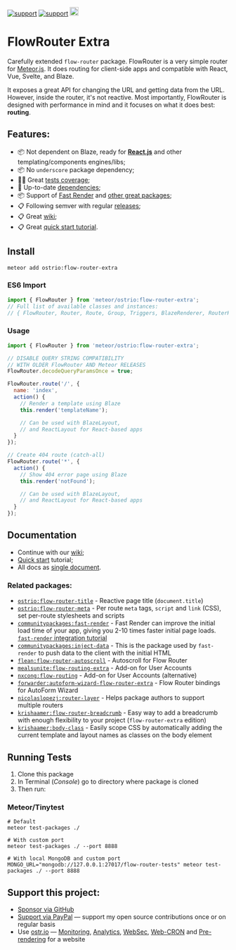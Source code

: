 [![support](https://img.shields.io/badge/support-GitHub-white)](https://github.com/sponsors/dr-dimitru)
[![support](https://img.shields.io/badge/support-PayPal-white)](https://paypal.me/veliovgroup)
<a href="https://ostr.io/info/built-by-developers-for-developers">
  <img src="https://ostr.io/apple-touch-icon-60x60.png" height="20">
</a>

# FlowRouter Extra

Carefully extended `flow-router` package. FlowRouter is a very simple router for [Meteor.js](https://docs.meteor.com/?utm_source=dr.dimitru&utm_medium=online&utm_campaign=Q2-2022-Ambassadors). It does routing for client-side apps and compatible with React, Vue, Svelte, and Blaze.

It exposes a great API for changing the URL and getting data from the URL. However, inside the router, it's not reactive. Most importantly, FlowRouter is designed with performance in mind and it focuses on what it does best: __routing__.

## Features:

- 📦 Not dependent on Blaze, ready for [__React.js__](https://github.com/veliovgroup/flow-router/blob/master/docs/react.md) and other templating/components engines/libs;
- 📦 No `underscore` package dependency;
- 👨‍🔬 Great [tests coverage](https://github.com/veliovgroup/flow-router/tree/master/test);
- 🥑 Up-to-date [dependencies](https://github.com/veliovgroup/flow-router/blob/master/package.js);
- 📦 Support of [Fast Render](https://github.com/veliovgroup/flow-router/blob/master/docs/fast-render-integration.md) and [other great packages](https://github.com/veliovgroup/flow-router#related-packages);
- 📋 Following semver with regular [releases](https://github.com/veliovgroup/flow-router/releases);
- 📋 Great [wiki](https://github.com/veliovgroup/flow-router/wiki);
- 📋 Great [quick start tutorial](https://github.com/veliovgroup/flow-router/blob/master/docs/quick-start.md).

## Install

```shell
meteor add ostrio:flow-router-extra
```

### ES6 Import

```js
import { FlowRouter } from 'meteor/ostrio:flow-router-extra';
// Full list of available classes and instances:
// { FlowRouter, Router, Route, Group, Triggers, BlazeRenderer, RouterHelpers }
```

### Usage

```js
import { FlowRouter } from 'meteor/ostrio:flow-router-extra';

// DISABLE QUERY STRING COMPATIBILITY
// WITH OLDER FlowRouter AND Meteor RELEASES
FlowRouter.decodeQueryParamsOnce = true;

FlowRouter.route('/', {
  name: 'index',
  action() {
    // Render a template using Blaze
    this.render('templateName');

    // Can be used with BlazeLayout,
    // and ReactLayout for React-based apps
  }
});

// Create 404 route (catch-all)
FlowRouter.route('*', {
  action() {
    // Show 404 error page using Blaze
    this.render('notFound');

    // Can be used with BlazeLayout,
    // and ReactLayout for React-based apps
  }
});
```

## Documentation

- Continue with our [wiki](https://github.com/veliovgroup/flow-router/wiki);
- [Quick start](https://github.com/veliovgroup/flow-router/blob/master/docs/quick-start.md) tutorial;
- All docs as [single document](https://github.com/veliovgroup/flow-router/blob/master/docs/full.md).

### Related packages:

- [`ostrio:flow-router-title`](https://github.com/veliovgroup/Meteor-flow-router-title) - Reactive page title (`document.title`)
- [`ostrio:flow-router-meta`](https://github.com/veliovgroup/Meteor-flow-router-meta) - Per route `meta` tags, `script` and `link` (CSS), set per-route stylesheets and scripts
- [`communitypackages:fast-render`](https://github.com/Meteor-Community-Packages/meteor-fast-render) - Fast Render can improve the initial load time of your app, giving you 2-10 times faster initial page loads. [`fast-render` integration tutorial](https://github.com/veliovgroup/flow-router/blob/master/docs/fast-render-integration.md)
- [`communitypackages:inject-data`](https://github.com/Meteor-Community-Packages/meteor-inject-data) - This is the package used by `fast-render` to push data to the client with the initial HTML
- [`flean:flow-router-autoscroll`](https://github.com/flean/flow-router-autoscroll) - Autoscroll for Flow Router
- [`mealsunite:flow-routing-extra`](https://github.com/MealsUnite/flow-routing) - Add-on for User Accounts
- [`nxcong:flow-routing`](https://github.com/cafe4it/flow-routing) - Add-on for User Accounts (alternative)
- [`forwarder:autoform-wizard-flow-router-extra`](https://atmospherejs.com/forwarder/autoform-wizard-flow-router-extra) - Flow Router bindings for AutoForm Wizard
- [`nicolaslopezj:router-layer`](https://github.com/nicolaslopezj/meteor-router-layer) - Helps package authors to support multiple routers
- [`krishaamer:flow-router-breadcrumb`](https://github.com/krishaamer/flow-router-breadcrumb) - Easy way to add a breadcrumb with enough flexibility to your project (`flow-router-extra` edition)
- [`krishaamer:body-class`](https://github.com/krishaamer/body-class) - Easily scope CSS by automatically adding the current template and layout names as classes on the body element

## Running Tests

1. Clone this package
2. In Terminal (*Console*) go to directory where package is cloned
3. Then run:

### Meteor/Tinytest

```shell
# Default
meteor test-packages ./

# With custom port
meteor test-packages ./ --port 8888

# With local MongoDB and custom port
MONGO_URL="mongodb://127.0.0.1:27017/flow-router-tests" meteor test-packages ./ --port 8888
```

## Support this project:

- [Sponsor via GitHub](https://github.com/sponsors/dr-dimitru)
- [Support via PayPal](https://paypal.me/veliovgroup) — support my open source contributions once or on regular basis
- Use [ostr.io](https://ostr.io) — [Monitoring](https://snmp-monitoring.com), [Analytics](https://ostr.io/info/web-analytics), [WebSec](https://domain-protection.info), [Web-CRON](https://web-cron.info) and [Pre-rendering](https://prerendering.com) for a website
